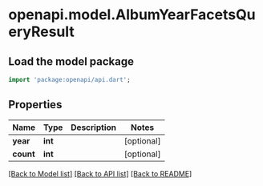 # openapi.model.AlbumYearFacetsQueryResult

## Load the model package
```dart
import 'package:openapi/api.dart';
```

## Properties
Name | Type | Description | Notes
------------ | ------------- | ------------- | -------------
**year** | **int** |  | [optional] 
**count** | **int** |  | [optional] 

[[Back to Model list]](../README.md#documentation-for-models) [[Back to API list]](../README.md#documentation-for-api-endpoints) [[Back to README]](../README.md)


